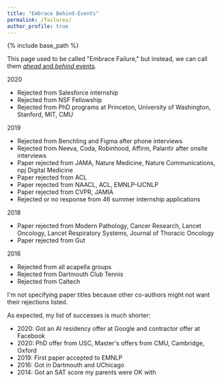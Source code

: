 ```yaml
---
title: "Embrace Behind-Events"
permalink: /failures/
author_profile: true
---
```


{% include base_path %}

This page used to be called "Embrace Failure," but instead, we can call them [*ahead* and *behind* events](https://www.youtube.com/watch?v=cocbJtGk9s8). 

2020
* Rejected from Salesforce internship
* Rejected from NSF Fellowship
* Rejected from PhD programs at Princeton, University of Washington, Stanford, MIT, CMU

2019
* Rejected from Benchling and Figma after phone interviews
* Rejected from Neeva, Coda, Robinhood, Affirm, Palantir after onsite interviews
* Paper rejected from JAMA, Nature Medicine, Nature Communications, npj Digital Medicine
* Paper rejected from ACL
* Paper rejected from NAACL, ACL, EMNLP-IJCNLP
* Paper rejected from CVPR, JAMIA
* Rejected or no response from 46 summer internship applications

2018
* Paper rejected from Modern Pathology, Cancer Research, Lancet Oncology, Lancet Respiratory Systems, Journal of Thoracic Oncology
* Paper rejected from Gut

2016
* Rejected from all acapella groups
* Rejected from Dartmouth Club Tennis
* Rejected from Caltech

I'm not specifying paper titles because other co-authors might not want their rejections listed.

As expected, my list of successes is much shorter:
* 2020: Got an AI residency offer at Google and contractor offer at Facebook
* 2020: PhD offer from USC, Master's offers from CMU, Cambridge, Oxford
* 2019: First paper accepted to EMNLP
* 2016: Got in Dartmouth and UChicago
* 2014: Got an SAT score my parents were OK with